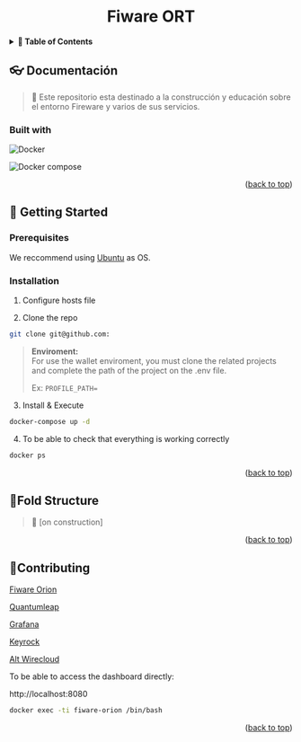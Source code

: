 <h1 align="center">
	Fiware ORT
</h1>

<details>
  <summary ><strong>📖 Table of Contents</strong></summary>
  <ol>
    <li>
      <a href="#about-the-project">About the project</a>
      <ul>
      <li><a href="#built-with">Built with</a></li>
      </ul>
    </li>
    <li>
      <a href="#getting-started">Getting Started</a>
      <ul>
        <li><a href="#prerequisites">Prerequisites</a></li>
        <li><a href="#installation">Installation</a></li>
      </ul>
    </li>
    <li><a href="#contributing">Contributing</a></li>
  </ol>
</details>

## 👓 Documentación

> 🔧 Este repositorio esta destinado a la construcción y educación sobre el entorno Fireware y varios de sus servicios.

### Built with

![Docker](https://d1.awsstatic.com/acs/characters/Logos/Docker-Logo_Horizontel_279x131.b8a5c41e56b77706656d61080f6a0217a3ba356d.png)

![Docker compose](https://quintagroup.com/cms/technology/Images/docker-compose-button.jpg)

<p align="right">(<a href="#top">back to top</a>)</p>

## 🔨 Getting Started


### Prerequisites

We reccommend using [Ubuntu](https://ubuntu.com/) as OS.

### Installation

1. Configure hosts file


2. Clone the repo

```bash
git clone git@github.com:
```

> **Enviroment:** <br> For use the wallet enviroment, you must clone the related projects and complete the path of the project on the .env file.
>
> Ex: `PROFILE_PATH=`


3. Install & Execute

```bash
docker-compose up -d
```

4. To be able to check that everything is working correctly

```bash
docker ps
```

<p align="right">(<a href="#top">back to top</a>)</p>

## 🧱Fold Structure

> 🔧 [on construction]

<p align="right">(<a href="#top">back to top</a>)</p>

## 🤝Contributing

[Fiware Orion](http://telefonicaid.github.io/fiware-orion/api/v2/stable/)

[Quantumleap](https://quantumleap.readthedocs.io/en/latest/)

[Grafana](https://github.com/grafana/grafana)

[Keyrock](https://keyrock-fiware.github.io/)

[Alt Wirecloud](https://wirecloud.readthedocs.io/en/stable/)

To be able to access the dashboard directly:

http://localhost:8080


```bash
docker exec -ti fiware-orion /bin/bash
```

<p align="right">(<a href="#top">back to top</a>)</p>